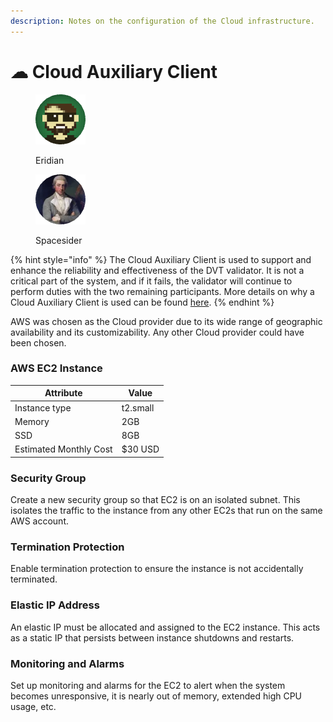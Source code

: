 ```yaml
---
description: Notes on the configuration of the Cloud infrastructure.
---
```


# ☁ Cloud Auxiliary Client

<div>

<figure><img src="https://raw.githubusercontent.com/DVStakers/docs/main/.gitbook/assets/Eridian.png" alt=""><figcaption><p>Eridian</p></figcaption></figure>

 

<figure><img src="../.gitbook/assets/Spacesider.png" alt=""><figcaption><p>Spacesider</p></figcaption></figure>

</div>

{% hint style="info" %}
The Cloud Auxiliary Client is used to support and enhance the reliability and effectiveness of the DVT validator. It is not a critical part of the system, and if it fails, the validator will continue to perform duties with the two remaining participants. More details on why a Cloud Auxiliary Client is used can be found [here](../the-evolution-of-solo-staking.md#step-4-obol-dvt-validators-goerli-here-today).
{% endhint %}

AWS was chosen as the Cloud provider due to its wide range of geographic availability and its customizability. Any other Cloud provider could have been chosen.

### AWS EC2 Instance

| Attribute              | Value    |
| ---------------------- | -------- |
| Instance type          | t2.small |
| Memory                 | 2GB      |
| SSD                    | 8GB      |
| Estimated Monthly Cost | $30 USD  |

### Security Group

Create a new security group so that EC2 is on an isolated subnet. This isolates the traffic to the instance from any other EC2s that run on the same AWS account.

### Termination Protection

Enable termination protection to ensure the instance is not accidentally terminated.

### Elastic IP Address

An elastic IP must be allocated and assigned to the EC2 instance. This acts as a static IP that persists between instance shutdowns and restarts.

### Monitoring and Alarms

Set up monitoring and alarms for the EC2 to alert when the system becomes unresponsive, it is nearly out of memory, extended high CPU usage, etc.
